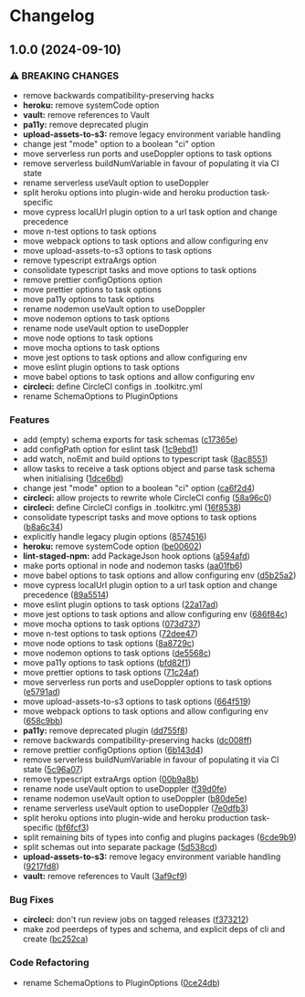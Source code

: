 # Changelog

## 1.0.0 (2024-09-10)


### ⚠ BREAKING CHANGES

* remove backwards compatibility-preserving hacks
* **heroku:** remove systemCode option
* **vault:** remove references to Vault
* **pa11y:** remove deprecated plugin
* **upload-assets-to-s3:** remove legacy environment variable handling
* change jest "mode" option to a boolean "ci" option
* move serverless run ports and useDoppler options to task options
* remove serverless buildNumVariable in favour of populating it via CI state
* rename serverless useVault option to useDoppler
* split heroku options into plugin-wide and heroku production task-specific
* move cypress localUrl plugin option to a url task option and change precedence
* move n-test options to task options
* move webpack options to task options and allow configuring env
* move upload-assets-to-s3 options to task options
* remove typescript extraArgs option
* consolidate typescript tasks and move options to task options
* remove prettier configOptions option
* move prettier options to task options
* move pa11y options to task options
* rename nodemon useVault option to useDoppler
* move nodemon options to task options
* rename node useVault option to useDoppler
* move node options to task options
* move mocha options to task options
* move jest options to task options and allow configuring env
* move eslint plugin options to task options
* move babel options to task options and allow configuring env
* **circleci:** define CircleCI configs in .toolkitrc.yml
* rename SchemaOptions to PluginOptions

### Features

* add (empty) schema exports for task schemas ([c17365e](https://github.com/Financial-Times/dotcom-tool-kit/commit/c17365e082b6d3ffbd3404ffdcf5ec1db9193207))
* add configPath option for eslint task ([1c9ebd1](https://github.com/Financial-Times/dotcom-tool-kit/commit/1c9ebd14d051ee624051707076a4eb9d84eef190))
* add watch, noEmit and build options to typescript task ([8ac8551](https://github.com/Financial-Times/dotcom-tool-kit/commit/8ac855173a7b814d7736bde62171695b799b51e6))
* allow tasks to receive a task options object and parse task schema when initialising ([1dce6bd](https://github.com/Financial-Times/dotcom-tool-kit/commit/1dce6bd5e8436bf521e94eb812aa847ca7dd1e4d))
* change jest "mode" option to a boolean "ci" option ([ca6f2d4](https://github.com/Financial-Times/dotcom-tool-kit/commit/ca6f2d4f525fd8528ab0b758ba9c1adc09bbd59a))
* **circleci:** allow projects to rewrite whole CircleCI config ([58a96c0](https://github.com/Financial-Times/dotcom-tool-kit/commit/58a96c047497fa3b82914a73db1ad9c17de1ab7a))
* **circleci:** define CircleCI configs in .toolkitrc.yml ([16f8538](https://github.com/Financial-Times/dotcom-tool-kit/commit/16f853804e728dfc84398d2311f6059076b1aeea))
* consolidate typescript tasks and move options to task options ([b8a6c34](https://github.com/Financial-Times/dotcom-tool-kit/commit/b8a6c34cf5a73480167155e7b66316698588a6b0))
* explicitly handle legacy plugin options ([8574516](https://github.com/Financial-Times/dotcom-tool-kit/commit/8574516114a02731c77b877c7f6fb3d550434971))
* **heroku:** remove systemCode option ([be00602](https://github.com/Financial-Times/dotcom-tool-kit/commit/be00602133549c551f8a79bcbb57f9a723ae9e7c))
* **lint-staged-npm:** add PackageJson hook options ([a594afd](https://github.com/Financial-Times/dotcom-tool-kit/commit/a594afd5dbc8fab5682874595db4cc78df12ab3c))
* make ports optional in node and nodemon tasks ([aa01fb6](https://github.com/Financial-Times/dotcom-tool-kit/commit/aa01fb6d8000858efd02164f84243f2e2e2d04fb))
* move babel options to task options and allow configuring env ([d5b25a2](https://github.com/Financial-Times/dotcom-tool-kit/commit/d5b25a25e705e3311428eda1694a9a3b2541c630))
* move cypress localUrl plugin option to a url task option and change precedence ([89a5514](https://github.com/Financial-Times/dotcom-tool-kit/commit/89a551494dafed20e87d640b929dc342f445c9ec))
* move eslint plugin options to task options ([22a17ad](https://github.com/Financial-Times/dotcom-tool-kit/commit/22a17adab5cce411b105bcdae802e78bb5c17e37))
* move jest options to task options and allow configuring env ([686f84c](https://github.com/Financial-Times/dotcom-tool-kit/commit/686f84cd30b9e8f022fa7d740cfee4c226e37da8))
* move mocha options to task options ([073d737](https://github.com/Financial-Times/dotcom-tool-kit/commit/073d737795f3828ff96b6623cde7d4908c7e48f3))
* move n-test options to task options ([72dee47](https://github.com/Financial-Times/dotcom-tool-kit/commit/72dee475a9442f26e23192f26f064d8febb843a4))
* move node options to task options ([8a8729c](https://github.com/Financial-Times/dotcom-tool-kit/commit/8a8729c9e38ac4777774058b3153f0ce4a9b448a))
* move nodemon options to task options ([de5568c](https://github.com/Financial-Times/dotcom-tool-kit/commit/de5568cbf7d6bedd37f43e46e3d4cedc15ca66d6))
* move pa11y options to task options ([bfd82f1](https://github.com/Financial-Times/dotcom-tool-kit/commit/bfd82f1b188ab9998db254c69134324dd2bbec18))
* move prettier options to task options ([71c24af](https://github.com/Financial-Times/dotcom-tool-kit/commit/71c24af0b1517008f530ce0ece85ccb9018e5100))
* move serverless run ports and useDoppler options to task options ([e5791ad](https://github.com/Financial-Times/dotcom-tool-kit/commit/e5791ada3518213ad6a8df9f59dbcf2c3c65f68d))
* move upload-assets-to-s3 options to task options ([664f519](https://github.com/Financial-Times/dotcom-tool-kit/commit/664f5196c57db79b18ecbfdb6e3cf50ea151af84))
* move webpack options to task options and allow configuring env ([658c9bb](https://github.com/Financial-Times/dotcom-tool-kit/commit/658c9bb2b78843318da943e00e1a8fe2ef7bb4a9))
* **pa11y:** remove deprecated plugin ([dd755f8](https://github.com/Financial-Times/dotcom-tool-kit/commit/dd755f878bb71239d91a04a1095d75d0c78c32f7))
* remove backwards compatibility-preserving hacks ([dc008ff](https://github.com/Financial-Times/dotcom-tool-kit/commit/dc008ff156054a5fa61b4e7b4b8bdd638d6ab57f))
* remove prettier configOptions option ([6b143d4](https://github.com/Financial-Times/dotcom-tool-kit/commit/6b143d43de921ae2ba66008ddeab83e3ea52d8ce))
* remove serverless buildNumVariable in favour of populating it via CI state ([5c96a07](https://github.com/Financial-Times/dotcom-tool-kit/commit/5c96a07f117de53cbdb2933053f36e7740d6b14d))
* remove typescript extraArgs option ([00b9a8b](https://github.com/Financial-Times/dotcom-tool-kit/commit/00b9a8b8b9b857803f825d0ec0b9cdbf553f1508))
* rename node useVault option to useDoppler ([f39d0fe](https://github.com/Financial-Times/dotcom-tool-kit/commit/f39d0fea8c51259806e70e6a9f1327abcb56a625))
* rename nodemon useVault option to useDoppler ([b80de5e](https://github.com/Financial-Times/dotcom-tool-kit/commit/b80de5e4adf2dd4dca312001c31202075bc7ac28))
* rename serverless useVault option to useDoppler ([7e0dfb3](https://github.com/Financial-Times/dotcom-tool-kit/commit/7e0dfb38299987890e322762126c1f078b2e1fd4))
* split heroku options into plugin-wide and heroku production task-specific ([bf6fcf3](https://github.com/Financial-Times/dotcom-tool-kit/commit/bf6fcf39e26f4fca3a63cc677b63a18674aea7b9))
* split remaining bits of types into config and plugins packages ([6cde9b9](https://github.com/Financial-Times/dotcom-tool-kit/commit/6cde9b90d4cd02383ae1b18ca38e0843e6c3d3ab))
* split schemas out into separate package ([5d538cd](https://github.com/Financial-Times/dotcom-tool-kit/commit/5d538cd692eec6b799587f499c444b3e4f6e78b8))
* **upload-assets-to-s3:** remove legacy environment variable handling ([9217fd8](https://github.com/Financial-Times/dotcom-tool-kit/commit/9217fd8589ec902968694ed9c851521f67f587ba))
* **vault:** remove references to Vault ([3af9cf9](https://github.com/Financial-Times/dotcom-tool-kit/commit/3af9cf917989a8505e5a96cf9a4afccdd25815d2))


### Bug Fixes

* **circleci:** don't run review jobs on tagged releases ([f373212](https://github.com/Financial-Times/dotcom-tool-kit/commit/f373212518183be7841205a6aed7c0c5a96ef747))
* make zod peerdeps of types and schema, and explicit deps of cli and create ([bc252ca](https://github.com/Financial-Times/dotcom-tool-kit/commit/bc252ca5245a69a6b7a30ea79fe1219699d102c6))


### Code Refactoring

* rename SchemaOptions to PluginOptions ([0ce24db](https://github.com/Financial-Times/dotcom-tool-kit/commit/0ce24db808d077a0e4647d3bef9eaf55223a1cdf))
